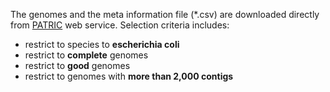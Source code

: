 The genomes and the meta information file (*.csv) are downloaded directly from [PATRIC](https://patricbrc.org/) web service.
Selection criteria includes:
- restrict to species to **escherichia coli**
- restrict to **complete** genomes
- restrict to **good** genomes
- restrict to genomes with **more than 2,000 contigs**
